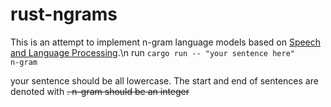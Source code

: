 # rust-ngrams
This is an attempt to implement n-gram language models based on [Speech and Language Processing](https://web.stanford.edu/~jurafsky/slp3/3.pdf).\n
run <code>cargo run -- "your sentence here" n-gram</code>

your sentence should be all lowercase. The start and end of sentences are denoted with <s>.
n-gram should be an integer
